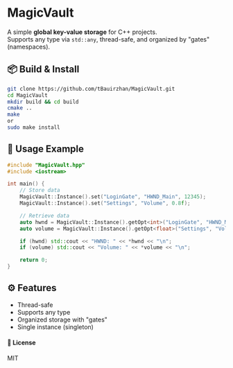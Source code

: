 # MagicVault

A simple **global key-value storage** for C++ projects.  
Supports any type via `std::any`, thread-safe, and organized by "gates" (namespaces).

## 📦 Build & Install

```bash
git clone https://github.com/tBauirzhan/MagicVault.git
cd MagicVault
mkdir build && cd build
cmake ..
make
or
sudo make install
```
## 🚀 Usage Example
```cpp
#include "MagicVault.hpp"
#include <iostream>

int main() {
    // Store data
    MagicVault::Instance().set("LoginGate", "HWND_Main", 12345);
    MagicVault::Instance().set("Settings", "Volume", 0.8f);

    // Retrieve data
    auto hwnd = MagicVault::Instance().getOpt<int>("LoginGate", "HWND_Main");
    auto volume = MagicVault::Instance().getOpt<float>("Settings", "Volume");

    if (hwnd) std::cout << "HWND: " << *hwnd << "\n";
    if (volume) std::cout << "Volume: " << *volume << "\n";

    return 0;
}
```
## ⚙ Features
- Thread-safe
- Supports any type
- Organized storage with "gates"
- Single instance (singleton)

#### 📜 License

MIT

